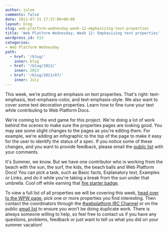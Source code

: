 ```yaml
---
author: julee
comments: false
date: 2013-07-31 17:57:09+00:00
layout: blog
slug: web-platform-wednesday-week-12-emphasizing-text-properties
title: 'Web Platform Wednesday, Week 12: Emphasizing text properties'
wordpress_id: 513
categories:
- Web Platform Wednesday
path:
  - href: '/blog/'
    inner: blog
  - href: '/blog/2013/'
    inner: 2013
  - href: '/blog/2013/07/'
    inner: July
---
```


This week, we're putting an emphasis on text properties. That's right: text-emphasis, text-emphasis-color, and text-emphasis-style. We also want to cover some text decoration properties. Learn how to fine-tune your text while contributing to Web Platform Docs.

We're coming to the end game for this project. We're doing a lot of work behind the scenes to make sure the properties pages are looking good. You may see some slight changes to the pages as you're editing them. For example, we're adding an infographic to the top of the page to make it easy for the user to identify the status of a spec. If you notice some of these changes, and you want to provide feedback, please email the [public list](mailto:public-webplatform@w3.org) with your comments.

It's Summer, we know. But we have one contributor who is working from the beach with the sun, the surf, the kids, the beach balls and Web Platform Docs! You can pick a task, such as Basic facts, Explanatory text, Examples or Links, and do it while you're taking a break from the sun under that umbrella. Cool off while earning that [fire starter badge](http://docs.webplatform.org/w/images/a/aa/css-firestarter-badge-simple.png).

To view a full list of all properties we will be covering this week, [head over to the WPW page](http://docs.webplatform.org/wiki/Meta:web_platform_wednesday#17_July_2013), pick one or more properties you find interesting. Then contact the coordinators through the [#webplatform IRC Channel](http://webchat.freenode.net/?channels=webplatform) or on the public [email list](mailto:public-webplatform@w3.org) to ensure you won’t be doing duplicate work. There is always someone willing to help, so feel free to contact us if you have any questions, problems, feedback or just want to tell us what you did on your summer vacation!

